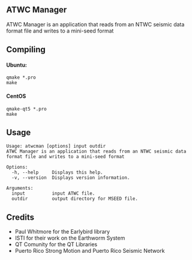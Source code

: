 ## ATWC Manager

ATWC Manager is an application that reads from an NTWC seismic data format file and writes to a mini-seed format

## Compiling

#### Ubuntu:

    qmake *.pro
    make

#### CentOS

    qmake-qt5 *.pro
    make

## Usage

    Usage: atwcman [options] input outdir
    ATWC Manager is an application that reads from an NTWC seismic data format file and writes to a mini-seed format
    
    Options:
      -h, --help     Displays this help.
      -v, --version  Displays version information.
    
    Arguments:
      input          input ATWC file.
      outdir         output directory for MSEED file.


## Credits

* Paul Whitmore for the Earlybird library
* ISTI for their work on the Earthworm System
* QT Comunity for the QT Libraries
* Puerto Rico Strong Motion and Puerto Rico Seismic Network
